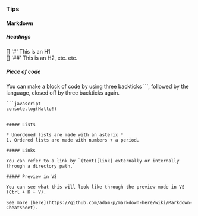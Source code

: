 ### Tips

#### Markdown

##### Headings

[] '#' This is an H1  
[] '##' This is an H2, etc. etc.

##### Piece of code

You can make a block of code by using three backticks ```, followed by the language, closed off by three backticks again.

```text
```javascript  
console.log(Hallo!)
```
```

##### Lists

* Unordened lists are made with an asterix *
1. Ordered lists are made with numbers + a period.

##### Links

You can refer to a link by `(text)[link] externally or internally through a directory path.

##### Preview in VS

You can see what this will look like through the preview mode in VS (Ctrl + K + V).

See more [here](https://github.com/adam-p/markdown-here/wiki/Markdown-Cheatsheet).